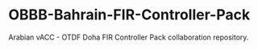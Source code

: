 # OBBB-Bahrain-FIR-Controller-Pack
Arabian vACC - OTDF Doha FIR Controller Pack collaboration repository.
